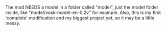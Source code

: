 The mod NEEDS a model in a folder called "model", just the model folder inside, like "model/vosk-model-en-0.2v" for example.
Also, this is my first 'complete' modification and my biggest  project yet, so it may be a little messy.
